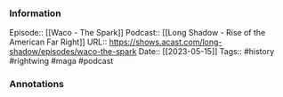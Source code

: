 ### Information

Episode:: [[Waco - The Spark]]
Podcast:: [[Long Shadow - Rise of the American Far Right]]
URL:: https://shows.acast.com/long-shadow/episodes/waco-the-spark
Date:: [[2023-05-15]]
Tags:: #history #rightwing #maga 
#podcast


### Annotations


